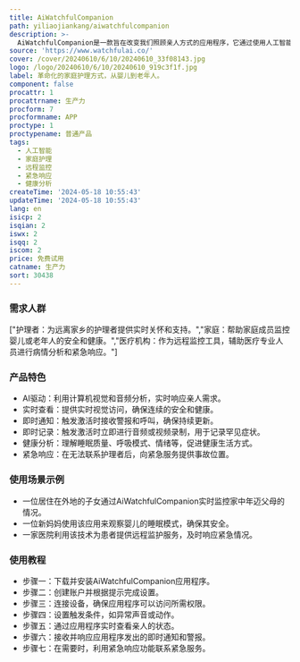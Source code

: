 ```yaml
---
title: AiWatchfulCompanion
path: yiliaojiankang/aiwatchfulcompanion
description: >-
  AiWatchfulCompanion是一款旨在改变我们照顾亲人方式的应用程序，它通过使用人工智能技术，为远离家乡的护理者提供实时的关怀和支持。该应用利用计算机视觉和音频分析，实时响应亲人的需求，提供连续的安全和健康保障。它还具备紧急响应功能，在无法联系到护理者时，能够向紧急服务提供事故位置。
source: 'https://www.watchfulai.co/'
cover: /cover/20240610/6/10/20240610_33f08143.jpg
logo: /logo/20240610/6/10/20240610_919c3f1f.jpg
label: 革命化的家庭护理方式，从婴儿到老年人。
component: false
procattr: 1
procattrname: 生产力
procform: 7
procformname: APP
proctype: 1
proctypename: 普通产品
tags:
  - 人工智能
  - 家庭护理
  - 远程监控
  - 紧急响应
  - 健康分析
createTime: '2024-05-18 10:55:43'
updateTime: '2024-05-18 10:55:43'
lang: en
isicp: 2
isqian: 2
iswx: 2
isqq: 2
iscom: 2
price: 免费试用
catname: 生产力
sort: 30438
---
```




### 需求人群
["护理者：为远离家乡的护理者提供实时关怀和支持。","家庭：帮助家庭成员监控婴儿或老年人的安全和健康。","医疗机构：作为远程监控工具，辅助医疗专业人员进行病情分析和紧急响应。"]

### 产品特色
* AI驱动：利用计算机视觉和音频分析，实时响应亲人需求。
* 实时查看：提供实时视觉访问，确保连续的安全和健康。
* 即时通知：触发激活时接收警报和呼叫，确保持续更新。
* 即时记录：触发激活时立即进行音频或视频录制，用于记录罕见症状。
* 健康分析：理解睡眠质量、呼吸模式、情绪等，促进健康生活方式。
* 紧急响应：在无法联系护理者后，向紧急服务提供事故位置。

### 使用场景示例
* 一位居住在外地的子女通过AiWatchfulCompanion实时监控家中年迈父母的情况。
* 一位新妈妈使用该应用来观察婴儿的睡眠模式，确保其安全。
* 一家医院利用该技术为患者提供远程监护服务，及时响应紧急情况。

### 使用教程
* 步骤一：下载并安装AiWatchfulCompanion应用程序。
* 步骤二：创建账户并根据提示完成设置。
* 步骤三：连接设备，确保应用程序可以访问所需权限。
* 步骤四：设置触发条件，如异常声音或动作。
* 步骤五：通过应用程序实时查看亲人的状态。
* 步骤六：接收并响应应用程序发出的即时通知和警报。
* 步骤七：在需要时，利用紧急响应功能联系紧急服务。

  
